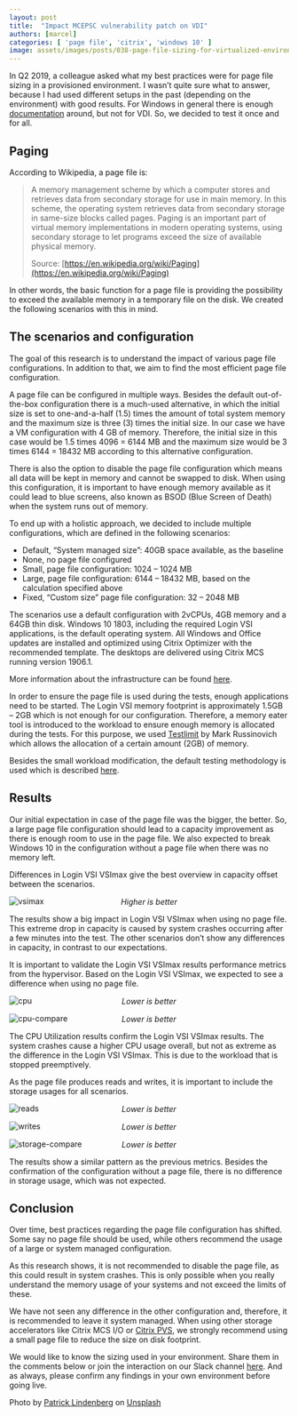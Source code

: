```yaml
---
layout: post
title:  "Impact MCEPSC vulnerability patch on VDI"
authors: [marcel]
categories: [ 'page file', 'citrix', 'windows 10' ]
image: assets/images/posts/038-page-file-sizing-for-virtualized-environments/038-page-file-feature-image.png
---
```

In Q2 2019, a colleague asked what my best practices were for page file sizing in a provisioned environment. I wasn’t quite sure what to answer, because I had used different setups in the past (depending on the environment) with good results. For Windows in general there is enough [documentation](https://docs.microsoft.com/en-us/windows/client-management/determine-appropriate-page-file-size) around, but not for VDI. So, we decided to test it once and for all.

## Paging
According to Wikipedia, a page file is:

> A memory management scheme by which a computer stores and retrieves data from secondary storage for use in main memory. In this scheme, the operating system retrieves data from secondary storage in same-size blocks called pages. Paging is an important part of virtual memory implementations in modern operating systems, using secondary storage to let programs exceed the size of available physical memory.
>
> Source: [https://en.wikipedia.org/wiki/Paging](https://en.wikipedia.org/wiki/Paging)

In other words, the basic function for a page file is providing the possibility to exceed the available memory in a temporary file on the disk. We created the following scenarios with this in mind.

## The scenarios and configuration
The goal of this research is to understand the impact of various page file configurations. In addition to that, we aim to find the most efficient page file configuration.

A page file can be configured in multiple ways. Besides the default out-of-the-box configuration there is a much-used alternative, in which the initial size is set to one-and-a-half (1.5) times the amount of total system memory and the maximum size is three (3) times the initial size. In our case we have a VM configuration with 4 GB of memory. Therefore, the initial size in this case would be 1.5 times 4096 = 6144 MB and the maximum size would be 3 times 6144 = 18432 MB according to this alternative configuration.

There is also the option to disable the page file configuration which means all data will be kept in memory and cannot be swapped to disk. When using this configuration, it is important to have enough memory available as it could lead to blue screens, also known as BSOD (Blue Screen of Death) when the system runs out of memory.

To end up with a holistic approach, we decided to include multiple configurations, which are defined in the following scenarios:

  * Default, “System managed size”: 40GB space available, as the baseline
  * None, no page file configured
  * Small, page file configuration: 1024 – 1024 MB
  * Large, page file configuration: 6144 – 18432 MB, based on the calculation specified above
  * Fixed, “Custom size” page file configuration: 32 – 2048 MB

The scenarios use a default configuration with 2vCPUs, 4GB memory and a 64GB thin disk. Windows 10 1803, including the required Login VSI applications, is the default operating system. All Windows and Office updates are installed and optimized using Citrix Optimizer with the recommended template. The desktops are delivered using Citrix MCS running version 1906.1.

More information about the infrastructure can be found [here]({{site.baseurl}}/architecture-and-hardware-setup-overview-2018).

In order to ensure the page file is used during the tests, enough applications need to be started. The Login VSI memory footprint is approximately 1.5GB – 2GB which is not enough for our configuration. Therefore, a memory eater tool is introduced to the workload to ensure enough memory is allocated during the tests. For this purpose, we used [Testlimit](https://docs.microsoft.com/en-us/sysinternals/downloads/testlimit) by Mark Russinovich which allows the allocation of a certain amount (2GB) of memory.

Besides the small workload modification, the default testing methodology is used which is described [here]({{site.baseurl}}/insight-in-the-testing-methodology/).

## Results
Our initial expectation in case of the page file was the bigger, the better. So, a large page file configuration should lead to a capacity improvement as there is enough room to use in the page file. We also expected to break Windows 10 in the configuration without a page file when there was no memory left.

Differences in Login VSI VSImax give the best overview in capacity offset between the scenarios.

![vsimax]({{site.baseurl}}/assets/images/posts/038-page-file-sizing-for-virtualized-environments/038-page-file-vsimax.png)
<p align="center" style="margin-top: -30px;" >
  <i>Higher is better</i>
</p>

The results show a big impact in Login VSI VSImax when using no page file. This extreme drop in capacity is caused by system crashes occurring after a few minutes into the test. The other scenarios don’t show any differences in capacity, in contrast to our expectations.

It is important to validate the Login VSI VSImax results performance metrics from the hypervisor. Based on the Login VSI VSImax, we expected to see a difference when using no page file.

![cpu]({{site.baseurl}}/assets/images/posts/038-page-file-sizing-for-virtualized-environments/038-page-file-host-cpu.png)
<p align="center" style="margin-top: -30px;" >
  <i>Lower is better</i>
</p>

![cpu-compare]({{site.baseurl}}/assets/images/posts/038-page-file-sizing-for-virtualized-environments/038-page-file-host-cpu-compare.png)
<p align="center" style="margin-top: -30px;" >
  <i>Lower is better</i>
</p>

The CPU Utilization results confirm the Login VSI VSImax results. The system crashes cause a higher CPU usage overall, but not as extreme as the difference in the Login VSI VSImax. This is due to the workload that is stopped preemptively.

As the page file produces reads and writes, it is important to include the storage usages for all scenarios.

![reads]({{site.baseurl}}/assets/images/posts/038-page-file-sizing-for-virtualized-environments/038-page-file-host-reads.png)
<p align="center" style="margin-top: -30px;" >
  <i>Lower is better</i>
</p>

![writes]({{site.baseurl}}/assets/images/posts/038-page-file-sizing-for-virtualized-environments/038-page-file-host-writes.png)
<p align="center" style="margin-top: -30px;" >
  <i>Lower is better</i>
</p>

![storage-compare]({{site.baseurl}}/assets/images/posts/038-page-file-sizing-for-virtualized-environments/038-page-file-host-reads-writes-compare.png)
<p align="center" style="margin-top: -30px;" >
  <i>Lower is better</i>
</p>

The results show a similar pattern as the previous metrics. Besides the confirmation of the configuration without a page file, there is no difference in storage usage, which was not expected.

## Conclusion
Over time, best practices regarding the page file configuration has shifted. Some say no page file should be used, while others recommend the usage of a large or system managed configuration.

As this research shows, it is not recommended to disable the page file, as this could result in system crashes. This is only possible when you really understand the memory usage of your systems and not exceed the limits of these.

We have not seen any difference in the other configuration and, therefore, it is recommended to leave it system managed. When using other storage accelerators like Citrix MCS I/O or [Citrix PVS](https://www.carlstalhood.com/pvs-master-device-preparation/#pagefile), we strongly recommend using a small page file to reduce the size on disk footprint.

We would like to know the sizing used in your environment. Share them in the comments below or join the interaction on our Slack channel [here](https://{{site.title}}.slack.com/). And as always, please confirm any findings in your own environment before going live.

Photo by [Patrick Lindenberg](https://unsplash.com/@heapdump?utm_source=unsplash&utm_medium=referral&utm_content=creditCopyText) on [Unsplash](https://unsplash.com/?utm_source=unsplash&utm_medium=referral&utm_content=creditCopyText)
